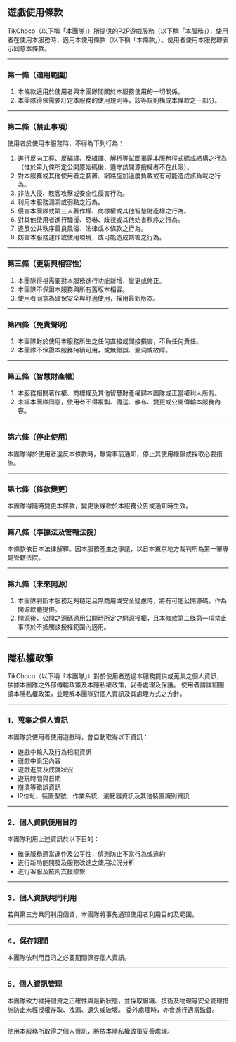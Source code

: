 ## 遊戲使用條款

TikChoco（以下稱「本團隊」）所提供的P2P遊戲服務（以下稱「本服務」），使用者在使用本服務時，適用本使用條款（以下稱「本條款」）。使用者使用本服務即表示同意本條款。

---

### 第一條（適用範圍）

1. 本條款適用於使用者與本團隊間關於本服務使用的一切關係。
2. 本團隊得依需要訂定本服務的使用規則等，該等規則構成本條款之一部分。

---

### 第二條（禁止事項）

使用者於使用本服務時，不得為下列行為：

1. 進行反向工程、反編譯、反組譯、解析等試圖揭露本服務程式碼或結構之行為（惟於第九條所定公開原始碼後，遵守該開源授權者不在此限）。
2. 對本服務或其他使用者之裝置、網路施加過度負載或有可能造成該負載之行為。
3. 非法入侵、駭客攻擊或安全性侵害行為。
4. 利用本服務漏洞或弱點之行為。
5. 侵害本團隊或第三人著作權、商標權或其他智慧財產權之行為。
6. 對其他使用者進行騷擾、恐嚇、歧視或其他妨害秩序之行為。
7. 違反公共秩序善良風俗、法律或本條款之行為。
8. 妨害本服務運作或使用環境，或可能造成妨害之行為。

---

### 第三條（更新與相容性）

1. 本團隊得視需要對本服務進行功能新增、變更或修正。
2. 本團隊不保證本服務與所有舊版本相容。
3. 使用者同意為確保安全與舒適使用，採用最新版本。

---

### 第四條（免責聲明）

1. 本團隊對於使用本服務所生之任何直接或間接損害，不負任何責任。
2. 本團隊不保證本服務持續可用，或無錯誤、漏洞或故障。

---

### 第五條（智慧財產權）

1. 本服務相關著作權、商標權及其他智慧財產權歸本團隊或正當權利人所有。
2. 未經本團隊同意，使用者不得複製、傳送、散布、變更或公開傳輸本服務內容。

---

### 第六條（停止使用）

本團隊得於使用者違反本條款時，無需事前通知，停止其使用權限或採取必要措施。

---

### 第七條（條款變更）

本團隊得隨時變更本條款，變更後條款於本服務公告或通知時生效。

---

### 第八條（準據法及管轄法院）

本條款依日本法律解釋。因本服務產生之爭議，以日本東京地方裁判所為第一審專屬管轄法院。

---

### 第九條（未來開源）

1. 本團隊判斷本服務足夠穩定且無商用或安全疑慮時，將有可能公開源碼，作為開源軟體提供。
2. 開源後，公開之源碼適用公開時所定之開源授權，且本條款第二條第一項禁止事項於不抵觸該授權範圍內適用。

---

## 隱私權政策

TikChoco（以下稱「本團隊」）對於使用者透過本服務提供或蒐集之個人資訊，依據本團隊之外部傳輸政策及本隱私權政策，妥善處理及保護。
使用者請詳細閱讀本隱私權政策，並理解本團隊對個人資訊及其處理方式之方針。

---

### 1．蒐集之個人資訊

本團隊於使用者使用遊戲時，會自動取得以下資訊：

* 遊戲中輸入及行為相關資訊
* 遊戲中設定內容
* 遊戲進度及成就狀況
* 遊玩時間與日期
* 崩潰等錯誤資訊
* IP位址、裝置型號、作業系統、瀏覽器資訊及其他裝置識別資訊

---

### 2．個人資訊使用目的

本團隊利用上述資訊於以下目的：

* 確保服務適當運作及公平性，偵測防止不當行為或違約
* 進行新功能開發及服務改進之使用狀況分析
* 進行客服及技術支援聯繫

---

### 3．個人資訊共同利用

若與第三方共同利用個資，本團隊將事先通知使用者利用目的及範圍。

---

### 4．保存期間

本團隊依利用目的之必要期間保存個人資訊。

---

### 5．個人資訊管理

本團隊致力維持個資之正確性與最新狀態，並採取組織、技術及物理等安全管理措施防止未經授權存取、洩漏、遺失或破壞。
委外處理時，亦會進行適當監督。

---

使用本服務所取得之個人資訊，將依本隱私權政策妥善處理。

